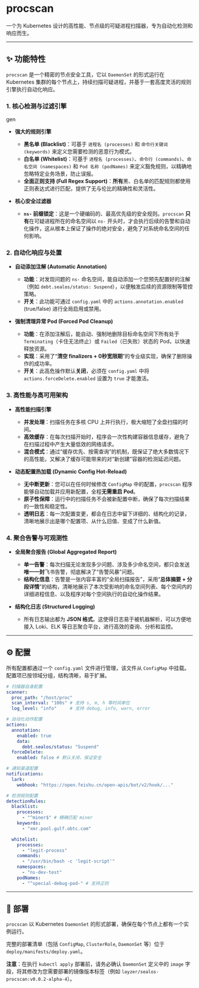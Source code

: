 # procscan

一个为 Kubernetes 设计的高性能、节点级的可疑进程扫描器，专为自动化检测和响应而生。

---

## ✨ 功能特性

`procscan` 是一个精密的节点安全工具，它以 `DaemonSet` 的形式运行在 Kubernetes 集群的每个节点上，持续扫描可疑进程，并基于一套高度灵活的规则引擎执行自动化响应。

### 1. 核心检测与过滤引擎
gen
- **强大的规则引擎**
  - **黑名单 (Blacklist)**：可基于 `进程名 (processes)` 和 `命令行关键词 (keywords)` 来定义您需要检测的恶意行为模式。
  - **白名单 (Whitelist)**：可基于 `进程名 (processes)`、`命令行 (commands)`、`命名空间 (namespaces)` 和 `Pod 名称 (podNames)` 来定义豁免规则，以精确地忽略特定业务场景，防止误报。
  - **全面正则支持 (Full Regex Support)**：**所有**黑、白名单的匹配规则都使用正则表达式进行匹配，提供了无与伦比的精确性和灵活性。

- **核心安全过滤器**
  - **`ns-` 前缀锁定**：这是一个硬编码的、最高优先级的安全规则。`procscan` **只有**在可疑进程所在的命名空间以 `ns-` 开头时，才会执行后续的告警和自动化操作，这从根本上保证了操作的绝对安全，避免了对系统命名空间的任何影响。

### 2. 自动化响应与处置

- **自动添加注解 (Automatic Annotation)**
  - **功能**：对发现问题的 `ns-` 命名空间，能自动添加一个您预先配置好的注解（例如 `debt.sealos/status: Suspend`），以便触发后续的资源限制等管控策略。
  - **开关**：此功能可通过 `config.yaml` 中的 `actions.annotation.enabled` (true/false) 进行全局启用或禁用。

- **强制清理异常 Pod (Forced Pod Cleanup)**
  - **功能**：在添加注解后，能自动、强制地删除目标命名空间下所有处于 `Terminating`（卡住无法终止）或 `Failed`（已失败）状态的 Pod，以快速释放资源。
  - **实现**：采用了“**清空 finalizers + 0秒宽限期**”的专业级实现，确保了删除操作的成功率。
  - **开关**：此高危操作默认**关闭**，必须在 `config.yaml` 中将 `actions.forceDelete.enabled` 设置为 `true` 才能激活。

### 3. 高性能与高可用架构

- **高性能扫描引擎**
  - **并发处理**：扫描任务在多核 CPU 上并行执行，极大缩短了全盘扫描的时间。
  - **高效缓存**：在每次扫描开始时，程序会一次性构建容器信息缓存，避免了在扫描过程中产生大量低效的网络请求。
  - **混合模式**：通过“缓存优先、按需查询”的机制，既保证了绝大多数情况下的高性能，又解决了缓存可能带来的对“新创建”容器的检测延迟问题。

- **动态配置热加载 (Dynamic Config Hot-Reload)**
  - **无中断更新**：您可以在任何时候修改 `ConfigMap` 中的配置，`procscan` 程序能够自动加载并应用新配置，全程**无需重启 Pod**。
  - **原子性保障**：运行中的扫描任务不会被新配置中断，确保了每次扫描结果的一致性和稳定性。
  - **透明日志**：每一次配置变更，都会在日志中留下详细的、结构化的记录，清晰地展示出是哪个配置项、从什么旧值、变成了什么新值。

### 4. 聚合告警与可观测性

- **全局聚合报告 (Global Aggregated Report)**
  - **单一告警**：每次扫描无论发现多少问题、涉及多少命名空间，都只会发送**唯一一封**飞书告警，彻底解决了“告警风暴”问题。
  - **结构化信息**：告警是一张内容丰富的“全局扫描报告”，采用“**总体摘要 + 分段详情**”的结构，清晰地展示了本次受影响的命名空间列表、每个空间内的详细进程信息、以及程序对每个空间执行的自动化操作结果。

- **结构化日志 (Structured Logging)**
  - 所有日志输出都为 **JSON 格式**。这使得日志易于被机器解析，可以方便地接入 Loki、ELK 等日志聚合平台，进行高效的查询、分析和监控。

---

## ⚙️ 配置

所有配置都通过一个 `config.yaml` 文件进行管理，该文件从 `ConfigMap` 中挂载。配置项已按领域分组，结构清晰，易于扩展。

```yaml
# 扫描器自身配置
scanner:
  proc_path: "/host/proc"
  scan_interval: "100s" # 支持 s, m, h 等时间单位
  log_level: "info"     # 支持 debug, info, warn, error

# 自动化动作配置
actions:
  annotation:
    enabled: true
    data:
      debt.sealos/status: "Suspend"
  forceDelete:
    enabled: false # 默认关闭，保证安全

# 通知渠道配置
notifications:
  lark:
    webhook: "https://open.feishu.cn/open-apis/bot/v2/hook/..."

# 检测规则配置
detectionRules:
  blacklist:
    processes:
      - "^miner$" # 精确匹配 miner
    keywords:
      - "xmr.pool.gulf.obtc.com"

  whitelist:
    processes:
      - "legit-process"
    commands:
      - "/usr/bin/bash -c 'legit-script'"
    namespaces:
      - "ns-dev-test"
    podNames:
      - "^special-debug-pod-" # 支持正则
```

---

## 🚀 部署

`procscan` 以 Kubernetes `DaemonSet` 的形式部署，确保在每个节点上都有一个实例运行。

完整的部署清单（包括 `ConfigMap`, `ClusterRole`, `DaemonSet` 等）位于 `deploy/manifests/deploy.yaml`。

**注意**：在执行 `kubectl apply` 部署前，请务必确认 `DaemonSet` 定义中的 `image` 字段，将其修改为您需要部署的镜像版本标签（例如 `layzer/sealos-procscan:v0.0.2-alpha-4`）。